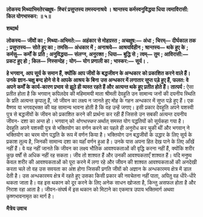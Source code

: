**लोकस्य मिथ्याभिमतेरचक्षुष-** **श्चिरं प्रसुप्तस्य तमस्यनाश्रये ।** **श्रान्तस्य कर्मस्वनुविद्धया धिया** **त्वमाविरासी: किल योगभास्कर: ॥ ५॥** 

**शब्दार्थ** 

**लोकस्य—** **जीवों का** **; मिथ्या-अभिमते:—** **अहंकार से मोहग्रस्त** **; अचक्षुष:—** **अंधा** **; चिरम्—** **दीर्घकाल तक** **;** **प्रसुप्तस्य—** **सोते हुए का** **; तमसि—** **अंधकार में** **; अनाश्रये—** **आश्रयविहीन** **; श्रान्तस्य—** **थके हुए के** **; कर्मसु—** **कर्मों के** **प्रति** **; अनुविद्धया—** **संलग्न, अनुरक्त** **; धिया—** **बुद्धि से** **; त्वम्—** **तुम** **; आविरासी:—** **प्रकट हुए हो** **; किल—** **निस्सन्देह** **;** **योग—** **योग प्रणाली का** **; भास्कर:—** **सूर्य।** **.** 

**हे भगवान्, आप सूर्य के समान हैं, क्योंकि आप जीवों के बद्धजीवन के अन्धकार** **को प्रकाशित करने वाले हैं। उनके ज्ञान-चक्षु बन्द होने से वे आपके आश्रय के बिना** **उस अन्धकार में लगातार सुप्त पड़े हुए हैं, फलत: वे अपने कर्मों के कार्य-कारण प्रभाव** **से झूठे ही व्यस्त रहते हैं और अत्यन्त थके हुए प्रतीत होते हैं।** **तात्पर्य :** ऐसा प्रतीत होता है कि भगवान् कपिलदेव की महिमामयी माता श्रीमती देवहूति उन सामान्य जनों की दयनीय स्थिति के प्रति अत्यन्त कृपालु हैं, जो जीवन का लक्ष्य न जानते हुए मोह के गहन अन्धकार में सुप्त पड़े हुए हैं। एक वैष्णव या भगवद्भक्त की यह सामान्य भावना होती है कि वह उन्हें जगाए। इसी प्रकार देवहूति अपने यशस्वी पुत्र से बद्धजीवों के जीवन को प्रकाशित करने की प्रार्थना कर रही हैं जिससे उन सबकी अत्यन्त दयनीय जीवन- दशा का अन्त हो। भगवान् को *योगभास्कर* अर्थात् समस्त योग पद्धतियों को सूर्यकहा गया है। देवहूति अपने यशस्वी पुत्र से भक्तियोग का वर्णन करने का पहले ही अनुरोध कर चुकी थीं और भगवान् ने भक्तियोग का चरम योग पद्धति के रूप में वर्णन किया है। भक्तियोग उन बद्धजीवों के उद्धार के लिए सूर्य के प्रकाश तुल्य है, जिनकी सामान्य दशा का यहाँ वर्णन हुआ है। उनके पास अपना हित देख पाने के लिए आँखें नहीं हैं। वे यह नहीं जानते कि जीवन का लक्ष्य भौतिक आवश्यकताओं की वृद्धि करना नहीं हैं, क्योंकि शरीर कुछ वर्षों से अधिक नहीं रह सकता। जीव तो शाश्वत हैं और उनकी आवश्यकताएँ शाश्वत हैं। यदि मनुष्य केवल शरीर की आवश्यकताओं को पूरा करने में लगा रहे और जीवन की शाश्वत आवश्यकताओं की अनदेखी करता चले तो वह उस सवयता का अंश होगा जिसकी प्रगति जीवों को अज्ञान के अन्धकारमय क्षेत्र में डाल देती है। उस अन्धकारमय क्षेत्र में रहते हुए उसका किसी प्रकार की नवचेतना नहीं पाता, अपितु वह धीरे-धीरे थकता जाता है। वह इस थकान को दूर करने के लिए अनेक साधन खोजता है, किन्तु असफल होता है और निराश रहा आता है। जीवन-संघर्ष में इस थकान को मिटाने का एकमात्र उपाय भक्तिमार्ग अथवा कृष्णभावनामृत का मार्ग है।  

**मैत्रेय उवाच** 